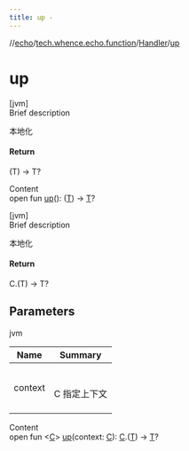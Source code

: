 ```yaml
---
title: up -
---
```

//[echo](../../index.md)/[tech.whence.echo.function](../index.md)/[Handler](index.md)/[up](up.md)



# up  
[jvm]  
Brief description  


本地化



#### Return  


(T) -> T?

  
Content  
open fun [up](up.md)(): ([T](index.md)) -> [T](index.md)?  


[jvm]  
Brief description  


本地化



#### Return  


C.(T) -> T?



## Parameters  
  
jvm  
  
|  Name|  Summary| 
|---|---|
| context| <br><br>C 指定上下文<br><br>
  
  
Content  
open fun <[C](up.md)> [up](up.md)(context: [C](up.md)): [C](up.md).([T](index.md)) -> [T](index.md)?  



